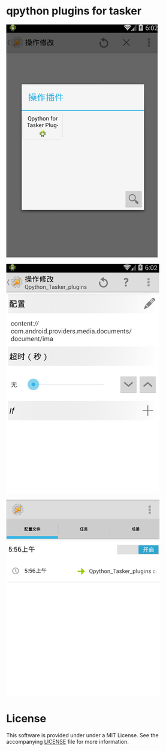 # qpython plugins for tasker

![image](https://github.com/nmweizi/qpython-plugins-for-tasker/raw/master/bmp/2016-03-08_190210.jpg)

![image](https://github.com/nmweizi/qpython-plugins-for-tasker/raw/master/bmp/2016-03-08_190251.jpg)

![image](https://github.com/nmweizi/qpython-plugins-for-tasker/raw/master/bmp/2016-03-08_190315.jpg)

# License

This software is provided under under a MIT License. See the accompanying [LICENSE](https://github.com/stamparm/maltrail/blob/master/LICENSE) file for more information.